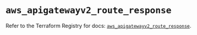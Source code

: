 # `aws_apigatewayv2_route_response`

Refer to the Terraform Registry for docs: [`aws_apigatewayv2_route_response`](https://registry.terraform.io/providers/hashicorp/aws/5.72.0/docs/resources/apigatewayv2_route_response).
